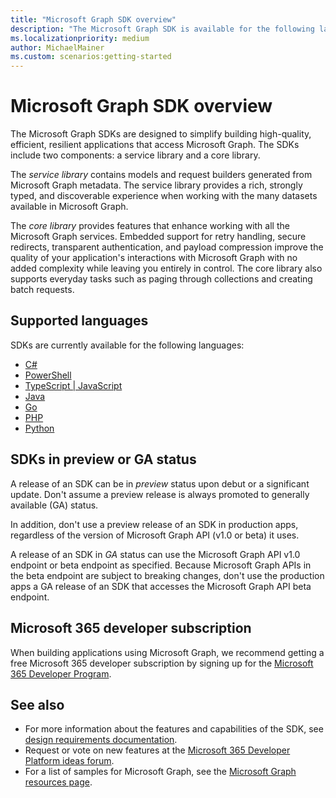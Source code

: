 ```yaml
---
title: "Microsoft Graph SDK overview"
description: "The Microsoft Graph SDK is available for the following languages: C#, PowerShell, TypeScript, JavaScript, Java, Go, PHP, and Python."
ms.localizationpriority: medium
author: MichaelMainer
ms.custom: scenarios:getting-started
---
```


# Microsoft Graph SDK overview

The Microsoft Graph SDKs are designed to simplify building high-quality, efficient, resilient applications that access Microsoft Graph. The SDKs include two components: a service library and a core library.

The *service library* contains models and request builders generated from Microsoft Graph metadata. The service library provides a rich, strongly typed, and discoverable experience when working with the many datasets available in Microsoft Graph.

The *core library* provides features that enhance working with all the Microsoft Graph services. Embedded support for retry handling, secure redirects, transparent authentication, and payload compression improve the quality of your application's interactions with Microsoft Graph with no added complexity while leaving you entirely in control. The core library also supports everyday tasks such as paging through collections and creating batch requests.

## Supported languages

SDKs are currently available for the following languages:

- [C#](https://github.com/microsoftgraph/msgraph-sdk-dotnet)
- [PowerShell](https://github.com/microsoftgraph/msgraph-sdk-powershell)
- [TypeScript | JavaScript](https://github.com/microsoftgraph/msgraph-sdk-javascript)
- [Java](https://github.com/microsoftgraph/msgraph-sdk-java)
- [Go](https://github.com/microsoftgraph/msgraph-sdk-go)
- [PHP](https://github.com/microsoftgraph/msgraph-sdk-php)
- [Python](https://github.com/microsoftgraph/msgraph-sdk-python)

## SDKs in preview or GA status

A release of an SDK can be in *preview* status upon debut or a significant update. Don't assume a preview release is always promoted to generally available (GA) status.

In addition, don't use a preview release of an SDK in production apps, regardless of the version of Microsoft Graph API (v1.0 or beta) it uses.

A release of an SDK in *GA* status can use the Microsoft Graph API v1.0 endpoint or beta endpoint as specified. Because Microsoft Graph APIs in the beta endpoint are subject to breaking changes, don't use the production apps a GA release of an SDK that accesses the Microsoft Graph API beta endpoint.

## Microsoft 365 developer subscription

When building applications using Microsoft Graph, we recommend getting a free Microsoft 365 developer subscription by signing up for the [Microsoft 365 Developer Program](https://developer.microsoft.com/microsoft-365/dev-program).

## See also

- For more information about the features and capabilities of the SDK, see [design requirements documentation](https://github.com/microsoftgraph/msgraph-sdk-design).
- Request or vote on new features at the [Microsoft 365 Developer Platform ideas forum](https://techcommunity.microsoft.com/t5/microsoft-365-developer-platform/idb-p/Microsoft365DeveloperPlatform/label-name/Microsoft%20Graph).
- For a list of samples for Microsoft Graph, see the [Microsoft Graph resources page](https://developer.microsoft.com/graph/gallery/?filterBy=Samples).
